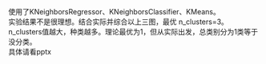 使用了KNeighborsRegressor、KNeighborsClassifier、KMeans。  
实验结果不是很理想。结合实际并综合以上三图，最优 n_clusters=3。  
n_clusters值越大，种类越多。理论最优为1，但从实际出发，总类别分为1类等于没分类。  
具体请看pptx  
